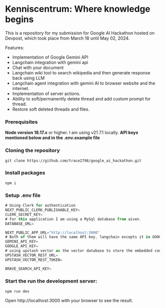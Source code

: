 # Kenniscentrum: Where knowledge begins

This is a repository for my submission for Google AI Hackathon hosted on Devpost, which took place from March 18 until May 02, 2024.

Features:

- Implementation of Google Gemini API
- Langchain integration with gemini api
- Chat with your document
- Langchain wiki tool to search wikipedia and then generate response back using LLM
- Langchain agent integration with gemini AI to browser website and the internet.
- Implementation of server actions.
- Ability to soft/permanently delete thread and add custom prompt for thread.
- Restore soft deleted threads and files.

### Prerequisites

**Node version 18.17.x** or higher. I am using v21.7.1 locally.
**API keys mentioned below and in the .env.example file**

### Cloning the repository

```shell
git clone https://github.com/trace2798/google_ai_hackathon.git
```

### Install packages

```shell
npm i
```

### Setup .env file

```js
# Using Clerk for authentication
NEXT_PUBLIC_CLERK_PUBLISHABLE_KEY=
CLERK_SECRET_KEY=
# For this application I am using a MySql database from aiven.
DATABASE_URL=

NEXT_PUBLIC_APP_URL="http://localhost:3000"
# Both of them will have the same API key, langchain excepts it in GOOGLE_API_KEY wording.
GEMINI_API_KEY=
GOOGLE_API_KEY=
# using upstash vector as the vector database to store the embedded content of the document
UPSTASH_VECTOR_REST_URL=
UPSTASH_VECTOR_REST_TOKEN=

BRAVE_SEARCH_API_KEY=
```

### Start the run the development server:

```shell
npm run dev
```

Open http://localhost:3000 with your browser to see the result.
